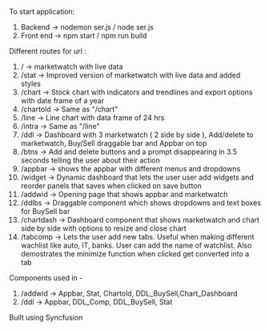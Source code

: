 To start application:

1. Backend -> nodemon ser.js / node ser.js
2. Front end -> npm start / npm run build

Different routes for url :

1. / -> marketwatch with live data
2. /stat -> Improved version of marketwatch with live data and added styles
3. /chart -> Stock chart with indicators and trendlines and export options with date frame of a year
4. /chartold -> Same as "/chart"
5. /line -> Line chart with data frame of 24 hrs
6. /intra -> Same as "/line"
7. /ddl -> Dashboard with 3 marketwatch ( 2 side by side ), Add/delete to marketwatch, Buy/Sell draggable bar and Appbar on top
8. /btns -> Add and delete buttons and a prompt disappearing in 3.5 seconds telling the user about their action
9. /appbar -> shows the appbar with different menus and dropdowns
10. /widget -> Dynamic dashboard that lets the user user add widgets and reorder panels that saves when clicked on save button
11. /addwid -> Opening page that shows appbar and marketwatch
12. /ddlbs -> Draggable component which shows dropdowns and text boxes for BuySell bar
13. /chartdash -> Dashboard component that shows marketwatch and chart side by side with options to resize and close chart
14. /tabcomp -> Lets the user add new tabs. Useful when making different wachlist like auto, IT, banks. User can add the name of watchlist. Also demostrates the minimize function when clicked get converted into a tab

Components used in -

1. /addwid -> Appbar, Stat, Chartold, DDL_BuySell,Chart_Dashboard
2. /ddl -> Appbar, DDL_Comp, DDL_BuySell, Stat

Built using Syncfusion

